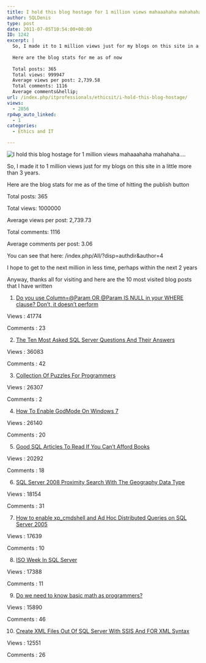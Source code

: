 ```yaml
---
title: I hold this blog hostage for 1 million views mahaaahaha mahahaha….
author: SQLDenis
type: post
date: 2011-07-05T10:54:00+00:00
ID: 1242
excerpt: |
  So, I made it to 1 million views just for my blogs on this site in a little more than 3 years.
  
  Here are the blog stats for me as of now
  
  Total posts: 365
  Total views: 999947
  Average views per post: 2,739.58
  Total comments: 1116
  Average comments&hellip;
url: /index.php/itprofessionals/ethicsit/i-hold-this-blog-hostage/
views:
  - 2856
rp4wp_auto_linked:
  - 1
categories:
  - Ethics and IT

---
```

![I hold this blog hostage for 1 million views mahaaahaha mahahaha....][1]

So, I made it to 1 million views just for my blogs on this site in a little more than 3 years.

Here are the blog stats for me as of the time of hitting the publish button

Total posts: 365
  
Total views: 1000000
  
Average views per post: 2,739.73
  
Total comments: 1116
  
Average comments per post: 3.06

You can see that here: /index.php/All/?disp=authdir&author=4

I hope to get to the next million in less time, perhaps within the next 2 years

Anyway, thanks all for visiting and here are the 10 most visited blog posts that I have written

1. [Do you use Column=@Param OR @Param IS NULL in your WHERE clause? Don&#8217;t, it doesn&#8217;t perform][2]
  
Views : 41774
  
Comments : 23

2. [The Ten Most Asked SQL Server Questions And Their Answers][3]
  
Views : 36083
  
Comments : 42

3. [Collection Of Puzzles For Programmers][4]
  
Views : 26307
  
Comments : 2

4. [How To Enable GodMode On Windows 7][5]
  
Views : 26140
  
Comments : 20

5. [Good SQL Articles To Read If You Can&#8217;t Afford Books][6]
  
Views : 20292
  
Comments : 18

6. [SQL Server 2008 Proximity Search With The Geography Data Type][7]
  
Views : 18154
  
Comments : 31

7. [How to enable xp_cmdshell and Ad Hoc Distributed Queries on SQL Server 2005][8]
  
Views : 17639
  
Comments : 10

8. [ISO Week In SQL Server][9]
  
Views : 17388
  
Comments : 11

9. [Do we need to know basic math as programmers?][10]
  
Views : 15890
  
Comments : 46

10. [Create XML Files Out Of SQL Server With SSIS And FOR XML Syntax][11]
  
Views : 12551
  
Comments : 26

 [1]: http://i.imgur.com/V9O0Z.jpg "I hold this blog hostage for 1 million views mahaaahaha mahahaha...."
 [2]: /index.php/DataMgmt/DBProgramming/do-you-use-column-param-or-param-is-null
 [3]: /index.php/DataMgmt/DataDesign/the-ten-most-asked-sql-server-questions--1
 [4]: /index.php/ITProfessionals/EthicsIT/collection-of-puzzles-for-programmers
 [5]: /index.php/ITProfessionals/EthicsIT/how-to-enable-godmode-on-windows-7
 [6]: /index.php/DataMgmt/DataDesign/good-sql-articles-to-read-if-you-can-t-a
 [7]: /index.php/DataMgmt/DataDesign/sql-server-2008-proximity-search-with-th
 [8]: /index.php/DataMgmt/DataDesign/how-to-enable-xp_cmdshell-on-sql-server-2005
 [9]: /index.php/DataMgmt/DataDesign/iso-week-in-sql-server
 [10]: /index.php?p=616
 [11]: /index.php/DataMgmt/DBProgramming/create-xml-files-out-of-sql-server-with-